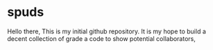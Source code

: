# spuds

Hello there,
  This is my initial github repository.
  It is my hope to build a decent collection
  of grade a code to show potential collaborators,
